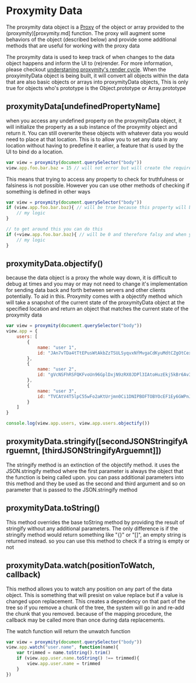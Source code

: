 # Proxymity Data
The proxymity data object is a [Proxy](https://developer.mozilla.org/en-US/docs/Web/JavaScript/Reference/Global_Objects/Proxy) of the object or array provided to the (proxymity)[proxymity.md] function. The proxy will augment some behaviors of the object (described below) and provide some additional methods that are useful for working with the proxy data

The proxymity data is used to keep track of when changes to the data object happens and inform the UI to (re)render. For more information, please checkout [understaning proxymity's render cycle](render-cycle.md). When the proxyimityData object is being built, it will convert all objects within the data that are also basic objects or arrays into proxymityData objects, This is only true for objects who's prototype is the Object.prototype or Array.prototype

## proxymityData[undefinedPropertyName]
when you access any undefined property on the proxymityData object, it will initialize the property as a sub instance of the proxymity object and return it. You can still overwrite these objects with whatever data you would need to place at that location. This is to allow you to set any data in any location without having to predefine it earlier, a feature that is used by the UI to bind do a location.

```javascript
var view = proxymity(document.querySelector("body"))
view.app.foo.bar.baz = 15 // will not error but will create the required nested objects
```

This means that trying to access any property to check for truthfulness or falsiness is not possible. However you can use other methods of checking if something is defined in other ways
```javascript
var view = proxymity(document.querySelector("body"))
if (view.app.foo.bar.baz){ // will be true because this property will be initialized on access to a proxy object
	// my logic
}

// to get around this you can do this
if (+view.app.foo.bar.baz){ // will be 0 and therefore falsy and when you actually receive data it will be whatever that data is. this may also result in NaN which is also falsy
	// my logic
}
```

## proxymityData.objectify()
because the data object is a proxy the whole way down, it is difficult to debug at times and you may or may not need to change it's implementation for sending data back and forth between servers and other clients potentially. To aid in this. Proxymity comes with a objectify method which will take a snapshot of the current state of the proxymityData object at the specified location and return an object that matches the current state of the proxymity data

```JavaScript
var view = proxymity(document.querySelector("body"))
view.app = {
	users: [
		{
			name: "user 1",
			id: "JAn7vTDa4tTtEPusWtAkbZzTSULSyqvxNfMvgaCdKyuMdtCZgOtCex6MY5mEybSq"
		},
		{
			name: "user 2",
			id: "gVcNSFhRSFQKFvoUn96GplDxjN9zRX0JDPl3IAtoHuzEkj5kBr6Av3kO7QDilMlN"
		},
		{
			name: "user 3",
			id: "TVCAtV4T5lpC55wFo2aKtUrjmn0Ci1DNIPBOFTOBYOcEF1Ey6GWPnJy02CQFNpTj"
		}
	]
}

console.log(view.app.users, view.app.users.objectify())
```

## proxymityData.stringify([secondJSONStringifyArguemnt, [thirdJSONStringifyArguemnt]])
The stringify method is an extinction of the objectify method. it uses the JSON.stringify method where the first parameter is always the object that the function is being called upon. you can pass additional parameters into this method and they be used as the second and third argument and so on parameter that is passed to the JSON.stringify method

## proxymityData.toString()
This method overrides the base toString method by providing the result of stringify without any additional parameters. The only difference is if the stringify method would return something like "{}" or "[]", an empty string is returned instead. so you can use this method to check if a string is empty or not

## proxymityData.watch(positionToWatch, callback)
This method allows you to watch any position on any part of the data object. This is something that will presist on value replace but if a value is changed upon replacement. This creates a dependency on that part of the tree so if you remove a chunk of the tree, the system will go in and re-add the chunk that you removed. because of the mapping procedure, the callback may be called more than once during data replacements.

The watch function will return the unwatch function

```javascript
var view = proxymity(document.querySelector("body"))
view.app.watch("user.name", function(name){
	var trimmed = name.toString().trim()
	if (view.app.user.name.toString() !== trimmed){
		view.app.user.name = trimmed
	}
})
```